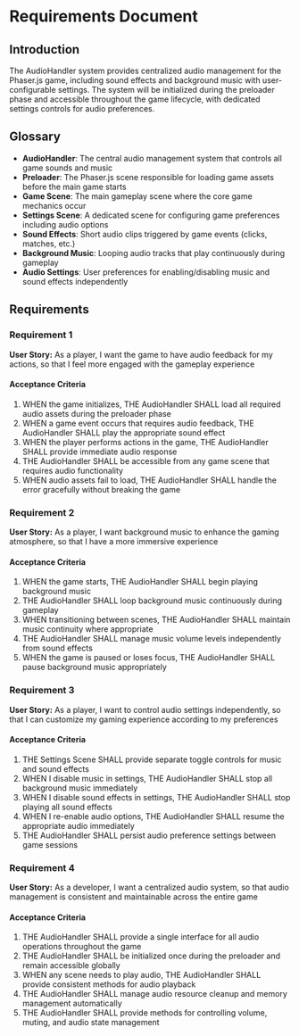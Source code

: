 # Requirements Document

## Introduction

The AudioHandler system provides centralized audio management for the Phaser.js game, including sound effects and background music with user-configurable settings. The system will be initialized during the preloader phase and accessible throughout the game lifecycle, with dedicated settings controls for audio preferences.

## Glossary

- **AudioHandler**: The central audio management system that controls all game sounds and music
- **Preloader**: The Phaser.js scene responsible for loading game assets before the main game starts
- **Game Scene**: The main gameplay scene where the core game mechanics occur
- **Settings Scene**: A dedicated scene for configuring game preferences including audio options
- **Sound Effects**: Short audio clips triggered by game events (clicks, matches, etc.)
- **Background Music**: Looping audio tracks that play continuously during gameplay
- **Audio Settings**: User preferences for enabling/disabling music and sound effects independently

## Requirements

### Requirement 1

**User Story:** As a player, I want the game to have audio feedback for my actions, so that I feel more engaged with the gameplay experience

#### Acceptance Criteria

1. WHEN the game initializes, THE AudioHandler SHALL load all required audio assets during the preloader phase
2. WHEN a game event occurs that requires audio feedback, THE AudioHandler SHALL play the appropriate sound effect
3. WHEN the player performs actions in the game, THE AudioHandler SHALL provide immediate audio response
4. THE AudioHandler SHALL be accessible from any game scene that requires audio functionality
5. WHEN audio assets fail to load, THE AudioHandler SHALL handle the error gracefully without breaking the game

### Requirement 2

**User Story:** As a player, I want background music to enhance the gaming atmosphere, so that I have a more immersive experience

#### Acceptance Criteria

1. WHEN the game starts, THE AudioHandler SHALL begin playing background music
2. THE AudioHandler SHALL loop background music continuously during gameplay
3. WHEN transitioning between scenes, THE AudioHandler SHALL maintain music continuity where appropriate
4. THE AudioHandler SHALL manage music volume levels independently from sound effects
5. WHEN the game is paused or loses focus, THE AudioHandler SHALL pause background music appropriately

### Requirement 3

**User Story:** As a player, I want to control audio settings independently, so that I can customize my gaming experience according to my preferences

#### Acceptance Criteria

1. THE Settings Scene SHALL provide separate toggle controls for music and sound effects
2. WHEN I disable music in settings, THE AudioHandler SHALL stop all background music immediately
3. WHEN I disable sound effects in settings, THE AudioHandler SHALL stop playing all sound effects
4. WHEN I re-enable audio options, THE AudioHandler SHALL resume the appropriate audio immediately
5. THE AudioHandler SHALL persist audio preference settings between game sessions

### Requirement 4

**User Story:** As a developer, I want a centralized audio system, so that audio management is consistent and maintainable across the entire game

#### Acceptance Criteria

1. THE AudioHandler SHALL provide a single interface for all audio operations throughout the game
2. THE AudioHandler SHALL be initialized once during the preloader and remain accessible globally
3. WHEN any scene needs to play audio, THE AudioHandler SHALL provide consistent methods for audio playback
4. THE AudioHandler SHALL manage audio resource cleanup and memory management automatically
5. THE AudioHandler SHALL provide methods for controlling volume, muting, and audio state management
